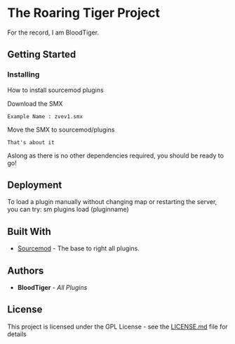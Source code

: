 # The Roaring Tiger Project

For the record, I am BloodTiger.

## Getting Started

### Installing

How to install sourcemod plugins

Download the SMX

```
Example Name : zvev1.smx
```

Move the SMX to sourcemod/plugins

```
That's about it
```
Aslong as there is no other dependencies required, you should be ready to go!

## Deployment

To load a plugin manually without changing map or restarting the server, you can try:
sm plugins load (pluginname)

## Built With

* [Sourcemod](https://www.sourcemod.net/index.php) - The base to right all plugins.


## Authors

* **BloodTiger** - *All Plugins*

## License

This project is licensed under the GPL License - see the [LICENSE.md](LICENSE.md) file for details
